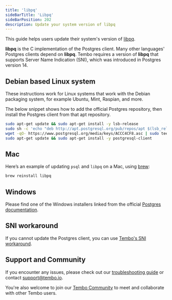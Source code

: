 ```yaml
---
title: 'libpq'
sideBarTitle: 'Libpq'
sideBarPosition: 202
description: Update your system version of libpq 
---
```


This guide helps users update their system's version of [libpq](https://www.postgresql.org/docs/current/libpq.html).

**libpq** is the C implementation of the Postgres client. Many other languages' Postgres clients depend on **libpq**. Tembo requires a version of **libpq** that supports Server Name Indication (SNI), which was introduced in Postgres version 14.

## Debian based Linux system

These instructions work for Linux systems that work with the Debian packaging system, for example Ubuntu, Mint, Raspian, and more.

The below snippet shows how to add the official Postgres repository, then install the Postgres client from that apt repository.

```bash
sudo apt-get update && sudo apt-get install -y lsb-release
sudo sh -c 'echo "deb http://apt.postgresql.org/pub/repos/apt $(lsb_release -cs)-pgdg main" > /etc/apt/sources.list.d/pgdg.list'
wget -qO- https://www.postgresql.org/media/keys/ACCC4CF8.asc | sudo tee /etc/apt/trusted.gpg.d/pgdg.asc &>/dev/null
sudo apt-get update && sudo apt-get install -y postgresql-client
```

## Mac

Here’s an example of updating `psql` and `libpq` on a Mac, using [brew](https://brew.sh/):

```bash
brew reinstall libpq
```

## Windows

Please find one of the Windows installers linked from the official [Postgres documentation](https://www.postgresql.org/download/windows/).

## SNI workaround

If you cannot update the Postgres client, you can use [Tembo's SNI workaround](/docs/getting-started/quickstarts/sni-workaround).

## Support and Community

If you encounter any issues, please check out our [troubleshooting guide](/docs/product/cloud/troubleshooting) or contact [support@tembo.io](mailto:support@tembo.io).

You're also welcome to join our [Tembo Community](https://join.slack.com/t/tembocommunity/shared_invite/zt-23o25qt91-AnZoC1jhLMLubwia4GeNGw) to meet and collaborate with other Tembo users.
